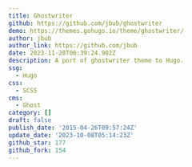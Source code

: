 ```yaml
---
title: Ghostwriter
github: https://github.com/jbub/ghostwriter
demo: https://themes.gohugo.io/theme/ghostwriter/
author: jbub
author_link: https://github.com/jbub
date: 2023-11-28T06:39:24.902Z
description: A port of ghostwriter theme to Hugo.
ssg:
  - Hugo
css:
  - SCSS
cms:
  - Ghost
category: []
draft: false
publish_date: '2015-04-26T09:57:24Z'
update_date: '2023-10-08T05:14:23Z'
github_star: 177
github_fork: 154
---
```

